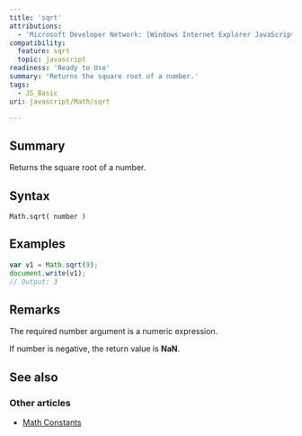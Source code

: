 ```yaml
---
title: 'sqrt'
attributions:
  - 'Microsoft Developer Network: [Windows Internet Explorer JavaScript reference Article](http://msdn.microsoft.com/en-us/library/ie/yek4tbz0%28v=vs.94%29.aspx)'
compatibility:
  feature: sqrt
  topic: javascript
readiness: 'Ready to Use'
summary: 'Returns the square root of a number.'
tags:
  - JS_Basic
uri: javascript/Math/sqrt

---
```

## Summary

Returns the square root of a number.

## Syntax

    Math.sqrt( number )

## Examples

``` js
var v1 = Math.sqrt(9);
document.write(v1);
// Output: 3
```

## Remarks

The required number argument is a numeric expression.

If number is negative, the return value is **NaN**.

## See also

### Other articles

-   [Math Constants](/javascript/Math/constants)

